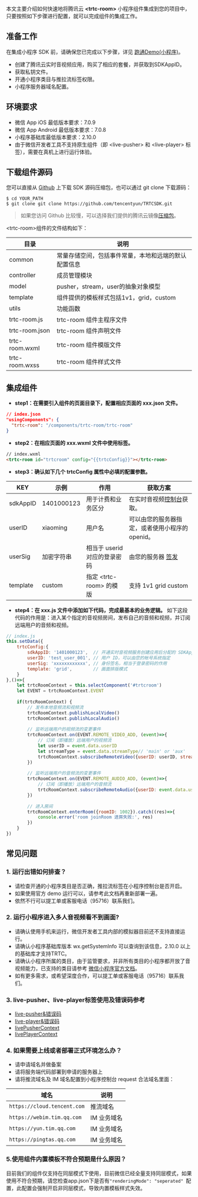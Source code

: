 本文主要介绍如何快速地将腾讯云 **&lt;trtc-room&gt;** 小程序组件集成到您的项目中，只要按照如下步骤进行配置，就可以完成组件的集成工作。

## 准备工作

在集成小程序 SDK 前，请确保您已完成以下步骤，详见 [跑通Demo(小程序)](https://cloud.tencent.com/document/product/647/32399)。

- 创建了腾讯云实时音视频应用，购买了相应的套餐，并获取到SDKAppID。
- 获取私钥文件。
- 开通小程序类目与推拉流标签权限。
- 小程序服务器域名配置。

## 环境要求

- 微信 App iOS 最低版本要求：7.0.9
- 微信 App Android 最低版本要求：7.0.8
- 小程序基础库最低版本要求：2.10.0
- 由于微信开发者工具不支持原生组件（即 &lt;live-pusher&gt; 和 &lt;live-player&gt; 标签），需要在真机上进行运行体验。

## 下载组件源码

您可以直接从 [Github](https://github.com/tencentyun/TRTCSDK) 上下载 SDK 源码压缩包，也可以通过 git clone 下载源码：

```
$ cd YOUR_PATH
$ git clone git clone https://github.com/tencentyun/TRTCSDK.git
```

> 如果您访问 Github 比较慢，可以选择我们提供的腾讯云镜像[压缩包](https://web.sdk.qcloud.com/trtc/miniapp/download/trtc-room.zip)。

&lt;trtc-room&gt;组件的文件结构如下：

| 目录           | 说明                                                 |
| -------------- | ---------------------------------------------------- |
| common         | 常量存储空间，包括事件常量，本地和远端的默认配置信息 |
| controller     | 成员管理模块                                         |
| model          | pusher，stream，user的抽象对象模型                   |
| template       | 组件提供的模板样式包括1v1，grid，custom              |
| utils          | 功能函数                                             |
| trtc-room.js   | trtc-room 组件主程序文件                             |
| trtc-room.json | trtc-room 组件声明文件                               |
| trtc-room.wxml | trtc-room 组件模版文件                               |
| trtc-room.wxss | trtc-room 组件样式文件                               |

## 集成组件

- **step1：在需要引入组件的页面目录下，配置相应页面的 xxx.json 文件。**

```json
// index.json
"usingComponents": {
  "trtc-room": "/components/trtc-room/trtc-room"
}
```

- **step2：在相应页面的 xxx.wxml 文件中使用标签。**

```html
// index.wxml
<trtc-room id="trtcroom" config="{{trtcConfig}}"></trtc-room>
```

- **step3：确认如下几个 trtcConfig 属性中必填的配置参数。**

| KEY      | 示例       | 作用                         | 获取方案                                                     |
| -------- | ---------- | ---------------------------- | ------------------------------------------------------------ |
| sdkAppID | 1401000123 | 用于计费和业务区分           | 在实时音视频[控制台](https://console.cloud.tencent.com/trtc)获取。                       |
| userID   | xiaoming   | 用户名                       | 可以由您的服务器指定，或者使用小程序的 openid。                |
| userSig  | 加密字符串 | 相当于 userid 对应的登录密码 | 由您的服务器 [签发](https://cloud.tencent.com/document/product/647/17275) |
| template | custom     | 指定 &lt;trtc-room&gt; 的模版          | 支持 1v1 grid custom   |

- **step4：在 xxx.js 文件中添加如下代码，完成最基本的业务逻辑。**
如下这段代码的作用是：进入某个指定的音视频房间，发布自己的音频和视频，并订阅远端用户的音频和视频。

```javascript
// index.js
this.setData({
    trtcConfig:{
        sdkAppID: '1401000123',  // 开通实时音视频服务创建应用后分配的 SDKAppID
        userID: 'test_user_001', // 用户 ID，可以由您的帐号系统指定
        userSig: 'xxxxxxxxxxxx', // 身份签名，相当于登录密码的作用
        template: 'grid',        // 画面排版模式
    }
},()=>{
    let trtcRoomContext = this.selectComponent('#trtcroom')
    let EVENT = trtcRoomContext.EVENT
	
    if(trtcRoomContext) {
        // 发布本地音频流和视频流
        trtcRoomContext.publishLocalVideo()
        trtcRoomContext.publishLocalAudio()
		
		// 监听远端用户的视频流的变更事件
        trtcRoomContext.on(EVENT.REMOTE_VIDEO_ADD, (event)=>{
		    // 订阅（即播放）远端用户的视频流
            let userID = event.data.userID
            let streamType = event.data.streamType// 'main' or 'aux'            
            trtcRoomContext.subscribeRemoteVideo({userID: userID, streamType: streamType})
        })
		
		// 监听远端用户的音频流的变更事件
        trtcRoomContext.on(EVENT.REMOTE_AUDIO_ADD, (event)=>{
		    // 订阅（即播放）远端用户的音频流
            trtcRoomContext.subscribeRemoteAudio({userID: event.data.userID})
        })
		
        // 进入房间
        trtcRoomContext.enterRoom({roomID: 1002}).catch((res)=>{
            console.error('room joinRoom 进房失败:', res)
        })
    }
})
```

## 常见问题

### 1. 运行出错如何排查？

- 请检查开通的小程序类目是否正确，推拉流标签在小程序控制台是否开启。
- 如果使用官方 demo 运行可以，请参考此文档再重新部署一遍。
- 依然不行可以提工单或客服电话（95716）联系我们。

### 2. 运行小程序进入多人音视频看不到画面?

- 请确认使用手机来运行，微信开发者工具内部的模拟器目前还不支持直接运行。
- 请确认小程序基础库版本 wx.getSystemInfo 可以查询到该信息，2.10.0 以上的基础库才支持TRTC。
- 请确认小程序所属的类目，由于监管要求，并非所有类目的小程序都开放了音视频能力，已支持的类目请参考 [微信小程序官方文档](https://developers.weixin.qq.com/miniprogram/dev/component/live-player.html?search-key=实时播放)。
- 如有更多需求，或希望深度合作，可以提工单或客服电话（95716）联系我们。

### 3. live-pusher、live-player标签使用及错误码参考

- [live-pusher&错误码](https://mp.weixin.qq.com/debug/wxadoc/dev/component/live-pusher.html)
- [live-player&错误码](https://mp.weixin.qq.com/debug/wxadoc/dev/component/live-player.html)
- [livePusherContext](https://developers.weixin.qq.com/miniprogram/dev/api/media/live/LivePusherContext.html)
- [livePlayerContext](https://developers.weixin.qq.com/miniprogram/dev/api/media/live/LivePlayerContext.html)

### 4. 如果需要上线或者部署正式环境怎么办？

- 请申请域名并做备案
- 请将服务端代码部署到申请的服务器上
- 请将推流域名及 IM 域名配置到小程序控制台 request 合法域名里面：

| 域名                        | 说明        |
|-----------------------------|-----------|
| `https://cloud.tencent.com` | 推流域名    |
| `https://webim.tim.qq.com`  | IM 业务域名 |
| `https://yun.tim.qq.com`    | IM 业务域名 |
| `https://pingtas.qq.com`    | IM 业务域名 |

### 5.使用组件内置模板不符合预期是什么原因？

 目前我们的组件仅支持在同层模式下使用，目前微信已经全量支持同层模式，如果使用不符合预期，请您检查app.json下是否有`"renderingMode": "seperated" `配置，此配置会强制开启非同层模式，导致内置模板样式失效。